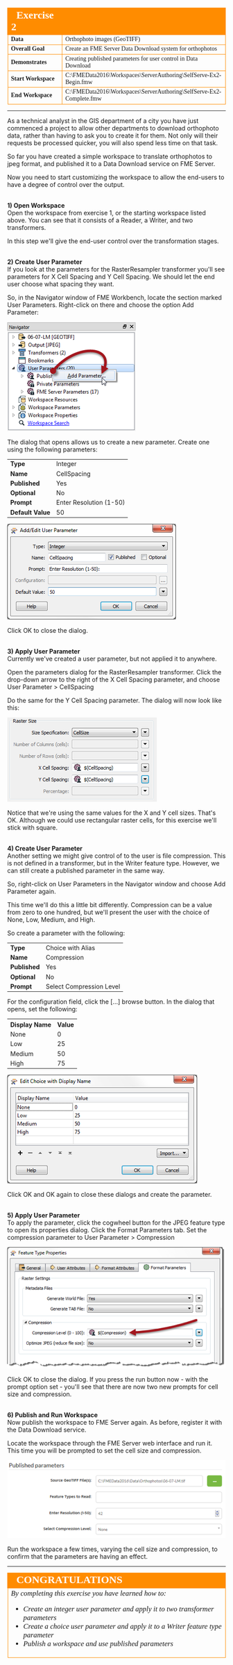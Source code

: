 <!--Instructor Notes-->

<!--Exercise Section-->
<!--NB: In GitBook world we don't give a number to exercises-->

<table style="border-spacing: 0px;border-collapse: collapse;font-family:serif">
<tr>
<td width=25% style="vertical-align:middle;background-color:darkorange;border: 2px solid darkorange">
<i class="fa fa-cogs fa-lg fa-pull-left fa-fw" style="color:white;padding-right: 12px;vertical-align:text-top"></i>
<span style="color:white;font-size:x-large;font-weight: bold">Exercise 2</span>
</td>
<td style="border: 2px solid darkorange;background-color:darkorange;color:white">
<span style="color:white;font-size:x-large;font-weight: bold"></span>
</td>
</tr>

<tr>
<td style="border: 1px solid darkorange; font-weight: bold">Data</td>
<td style="border: 1px solid darkorange">Orthophoto images (GeoTIFF)</td>
</tr>

<tr>
<td style="border: 1px solid darkorange; font-weight: bold">Overall Goal</td>
<td style="border: 1px solid darkorange">Create an FME Server Data Download system for orthophotos</td>
</tr>

<tr>
<td style="border: 1px solid darkorange; font-weight: bold">Demonstrates</td>
<td style="border: 1px solid darkorange">Creating published parameters for user control in Data Download</td>
</tr>

<tr>
<td style="border: 1px solid darkorange; font-weight: bold">Start Workspace</td>
<td style="border: 1px solid darkorange">C:\FMEData2016\Workspaces\ServerAuthoring\SelfServe-Ex2-Begin.fmw</td>
</tr>

<tr>
<td style="border: 1px solid darkorange; font-weight: bold">End Workspace</td>
<td style="border: 1px solid darkorange">C:\FMEData2016\Workspaces\ServerAuthoring\SelfServe-Ex2-Complete.fmw</td>
</tr>

</table>

---

As a technical analyst in the GIS department of a city you have just commenced a project to allow other departments to download orthophoto data, rather than having to ask you to create it for them. Not only will their requests be processed quicker, you will also spend less time on that task.

So far you have created a simple workspace to translate orthophotos to jpeg format, and published it to a Data Download service on FME Server.

Now you need to start customizing the workspace to allow the end-users to have a degree of control over the output.


<br>**1) Open Workspace**
<br>Open the workspace from exercise 1, or the starting workspace listed above. You can see that it consists of a Reader, a Writer, and two transformers.

In this step we'll give the end-user control over the transformation stages.


<br>**2) Create User Parameter**
<br>If you look at the parameters for the RasterResampler transformer you'll see parameters for X Cell Spacing and Y Cell Spacing. We should let the end user choose what spacing they want.

So, in the Navigator window of FME Workbench, locate the section marked User Parameters. Right-click on there and choose the option Add Parameter: 

![](./Images/Img3.39.Ex2.CreateParameter.png)

The dialog that opens allows us to create a new parameter. Create one using the following parameters:

<table>
<tr><td style="font-weight: bold">Type</td><td>Integer</td></tr>
<tr><td style="font-weight: bold">Name</td><td>CellSpacing</td></tr>
<tr><td style="font-weight: bold">Published</td><td>Yes</td></tr>
<tr><td style="font-weight: bold">Optional</td><td>No</td></tr>
<tr><td style="font-weight: bold">Prompt</td><td>Enter Resolution (1-50)</td></tr>
<tr><td style="font-weight: bold">Default Value</td><td>50</td></tr>
</table>


![](./Images/Img3.40.Ex2.CreateParameterDialog.png)

Click OK to close the dialog.


<br>**3) Apply User Parameter**
<br>Currently we've created a user parameter, but not applied it to anywhere. 

Open the parameters dialog for the RasterResampler transformer. Click the drop-down arrow to the right of the X Cell Spacing parameter, and choose User Parameter &gt; CellSpacing

Do the same for the Y Cell Spacing parameter. The dialog will now look like this:

![](./Images/Img3.41.Ex2.RasterResamplerParametersPublished.png)

Notice that we're using the same values for the X and Y cell sizes. That's OK. Although we could use rectangular raster cells, for this exercise we'll stick with square.


<br>**4) Create User Parameter**
<br>Another setting we might give control of to the user is file compression. This is not defined in a transformer, but in the Writer feature type. However, we can still create a published parameter in the same way.

So, right-click on User Parameters in the Navigator window and choose Add Parameter again.

This time we'll do this a little bit differently. Compression can be a value from zero to one hundred, but we'll present the user with the choice of None, Low, Medium, and High.

So create a parameter with the following:

<table>
<tr><td style="font-weight: bold">Type</td><td>Choice with Alias</td></tr>
<tr><td style="font-weight: bold">Name</td><td>Compression</td></tr>
<tr><td style="font-weight: bold">Published</td><td>Yes</td></tr>
<tr><td style="font-weight: bold">Optional</td><td>No</td></tr>
<tr><td style="font-weight: bold">Prompt</td><td>Select Compression Level</td></tr>
</table>

For the configuration field, click the [...] browse button. In the dialog that opens, set the following:

<table>
<tr><th>Display Name</th><th>Value</th></tr>
<tr><td>None</td><td>0</td></tr>
<tr><td>Low</td><td>25</td></tr>
<tr><td>Medium</td><td>50</td></tr>
<tr><td>High</td><td>75</td></tr>
</table>

![](./Images/Img3.42.Ex2.CreateParameterChoiceDialog.png)

Click OK and OK again to close these dialogs and create the parameter.


<br>**5) Apply User Parameter**
<br>To apply the parameter, click the cogwheel button for the JPEG feature type to open its properties dialog. Click the Format Parameters tab. Set the compression parameter to User Parameter &gt; Compression

![](./Images/Img3.43.Ex2.SetFeatureTypeCompression.png)

Click OK to close the dialog. If you press the run button now - with the prompt option set - you'll see that there are now two new prompts for cell size and compression.


<br>**6) Publish and Run Workspace**
<br>Now publish the workspace to FME Server again. As before, register it with the Data Download service. 

Locate the workspace through the FME Server web interface and run it. This time you will be prompted to set the cell size and compression.

![](./Images/Img3.44.Ex2.RunWorkspacePrompts.png)

Run the workspace a few times, varying the cell size and compression, to confirm that the parameters are having an effect.
 
---

<!--Exercise Congratulations Section--> 

<table style="border-spacing: 0px">
<tr>
<td style="vertical-align:middle;background-color:darkorange;border: 2px solid darkorange">
<i class="fa fa-thumbs-o-up fa-lg fa-pull-left fa-fw" style="color:white;padding-right: 12px;vertical-align:text-top"></i>
<span style="color:white;font-size:x-large;font-weight: bold;font-family:serif">CONGRATULATIONS</span>
</td>
</tr>

<tr>
<td style="border: 1px solid darkorange">
<span style="font-family:serif; font-style:italic; font-size:larger">
By completing this exercise you have learned how to:
<br>
<ul><li>Create an integer user parameter and apply it to two transformer parameters</li>
<li>Create a choice user parameter and apply it to a Writer feature type parameter</li>
<li>Publish a workspace and use published parameters</li></ul>
</span>
</td>
</tr>
</table>   



